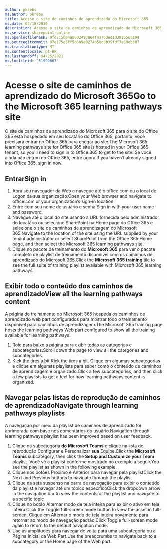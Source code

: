 ```yaml
---
author: pkrebs
ms.author: pkrebs
title: Acesse o site de caminhos de aprendizado do Microsoft 365
ms.date: 02/18/2019
description: Acesse o site de caminhos de aprendizado do Microsoft 365
ms.service: sharepoint-online
ms.openlocfilehash: 9fe715b04a86024938e4f4376ded1d381556a194
ms.sourcegitcommit: 97e175e5ff5b6a9e0274d5ec9b39fdf7e18eb387
ms.translationtype: MT
ms.contentlocale: pt-BR
ms.lasthandoff: 04/25/2021
ms.locfileid: "51999667"
---
```

# <a name="go-to-the-microsoft-365-learning-pathways-site"></a><span data-ttu-id="d208a-103">Acesse o site de caminhos de aprendizado do Microsoft 365</span><span class="sxs-lookup"><span data-stu-id="d208a-103">Go to the Microsoft 365 learning pathways site</span></span>

<span data-ttu-id="d208a-104">O site de caminhos de aprendizado do Microsoft 365 para o site do Office 365 está hospedado em seu locatário do Office 365, portanto, você precisará entrar no Office 365 para chegar ao site.</span><span class="sxs-lookup"><span data-stu-id="d208a-104">The Microsoft 365 learning pathways site for Office 365 site is hosted in your Office 365 tenant, so you'll need to sign in to Office 365 to get to the site.</span></span> <span data-ttu-id="d208a-105">Se você ainda não entrou no Office 365, entre agora.</span><span class="sxs-lookup"><span data-stu-id="d208a-105">If you haven’t already signed into Office 365, sign in now.</span></span> 

## <a name="sign-in"></a><span data-ttu-id="d208a-106">Entrar</span><span class="sxs-lookup"><span data-stu-id="d208a-106">Sign in</span></span>  

1.  <span data-ttu-id="d208a-107">Abra seu navegador da Web e navegue até o office.com ou o local de Logon da sua organização.</span><span class="sxs-lookup"><span data-stu-id="d208a-107">Open your Web browser and navigate to office.com or your organization’s sign-in location.</span></span> 
2.  <span data-ttu-id="d208a-108">Entre com seu nome de usuário e senha.</span><span class="sxs-lookup"><span data-stu-id="d208a-108">Sign in with your user name and password.</span></span>
3.  <span data-ttu-id="d208a-109">Navegue até o local do site usando a URL fornecida pelo administrador do locatário ou selecione SharePoint na Home page do Office 365 e selecione o site de caminhos de aprendizagem do Microsoft 365.</span><span class="sxs-lookup"><span data-stu-id="d208a-109">Navigate to the location of the site using the URL supplied by your tenant administrator or select SharePoint from the Office 365 Home page, and then select the Microsoft 365 learning pathways site.</span></span> 
5. <span data-ttu-id="d208a-110">Clique no pacote de treinamento do **Microsoft 365** para ver o pacote completo de playlist de treinamento disponível com os caminhos de aprendizado do Microsoft 365.</span><span class="sxs-lookup"><span data-stu-id="d208a-110">Click the **Microsoft 365 training** tile to see the full suite of training playlist available with Microsoft 365 learning pathways.</span></span> 

## <a name="view-all-the-learning-pathways-content"></a><span data-ttu-id="d208a-111">Exibir todo o conteúdo dos caminhos de aprendizado</span><span class="sxs-lookup"><span data-stu-id="d208a-111">View all the learning pathways content</span></span>
<span data-ttu-id="d208a-112">A página de treinamento do Microsoft 365 hospeda os caminhos de aprendizado web part configurados para mostrar todo o treinamento disponível para caminhos de aprendizagem.</span><span class="sxs-lookup"><span data-stu-id="d208a-112">The Microsoft 365 training page hosts the learning pathways Web part configured to show all the training available for learning pathways.</span></span> 

1. <span data-ttu-id="d208a-113">Role para baixo a página para exibir todas as categorias e subcategorias.</span><span class="sxs-lookup"><span data-stu-id="d208a-113">Scroll down the page to view all the categories and subcategories.</span></span>
2. <span data-ttu-id="d208a-114">Kick the tires a bit.</span><span class="sxs-lookup"><span data-stu-id="d208a-114">Kick the tires a bit.</span></span> <span data-ttu-id="d208a-115">Clique em algumas subcategorias e clique em algumas playlists para saber como o conteúdo de caminhos de aprendizagem é organizado.</span><span class="sxs-lookup"><span data-stu-id="d208a-115">Click a few subcategories, and then click a few playlists to get a feel for how learning pathways content is organized.</span></span> 

## <a name="navigate-through-learning-pathways-playlists"></a><span data-ttu-id="d208a-116">Navegar pelas listas de reprodução de caminhos de aprendizado</span><span class="sxs-lookup"><span data-stu-id="d208a-116">Navigate through learning pathways playlists</span></span>
<span data-ttu-id="d208a-117">A navegação por meio da playlist de caminhos de aprendizado foi aprimorada com base nos comentários do usuário.</span><span class="sxs-lookup"><span data-stu-id="d208a-117">Navigation through learning pathways playlist has been improved based on user feedback.</span></span> 

1. <span data-ttu-id="d208a-118">Clique na subcategoria **do Microsoft Teams** e clique na lista de reprodução Configurar e Personalizar **sua** Equipe.</span><span class="sxs-lookup"><span data-stu-id="d208a-118">Click the **Microsoft Teams** subcategory, then click the **Setup and Customize your Team** playlist.</span></span> <span data-ttu-id="d208a-119">Você vê a playlist conforme mostrado no exemplo a seguir.</span><span class="sxs-lookup"><span data-stu-id="d208a-119">You see the playlist as shown in the following example.</span></span>
2. <span data-ttu-id="d208a-120">Clique nos botões Próximo e Anterior para navegar pela playlist</span><span class="sxs-lookup"><span data-stu-id="d208a-120">Click the Next and Previous buttons to navigate through the playlist</span></span>
3. <span data-ttu-id="d208a-121">Clique na seta suspenso na barra de navegação para exibir o conteúdo da playlist e navegar até um tópico específico</span><span class="sxs-lookup"><span data-stu-id="d208a-121">Click the dropdown arrow in the navigation bar to view the contents of the playlist and navigate to a specific topic</span></span>
4. <span data-ttu-id="d208a-122">Clique no botão Alternar modo de tela inteira para exibir o ativo em tela inteira.</span><span class="sxs-lookup"><span data-stu-id="d208a-122">Click the Toggle full-screen mode button to view the asset in full-screen.</span></span> <span data-ttu-id="d208a-123">Clique em Alternar o modo de tela inteira novamente para retornar ao modo de navegação padrão.</span><span class="sxs-lookup"><span data-stu-id="d208a-123">Click Toggle full-screen mode again to return to the default navigation mode.</span></span>
5. <span data-ttu-id="d208a-124">Use as amplitudes para navegar de volta para uma subcategoria ou a Página Inicial da Web Part.</span><span class="sxs-lookup"><span data-stu-id="d208a-124">Use the breadcrumbs to navigate back to a subcategory or the Home page of the Web part.</span></span>  

